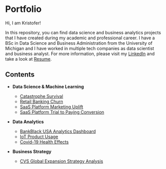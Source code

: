 # Portfolio
Hi, 
I am Kristofer!

In this repository, you can find data science and business analytics projects that I have created during my academic and professional career. I have a BSc in Data Science and Business Administration from the University of Michigan and I have worked in multiple tech companies as data scientist and business analyst. For more information, please visit my [LinkedIn](https://www.linkedin.com/in/kristofer-siimar-b87035173/) and take a look at [Resume](https://github.com/kristofersiimar/portfolio/blob/main/Resume.pdf). 

## Contents
* **Data Science & Machine Learning**
  * [Catastrophe Survival](https://github.com/kristofersiimar/portfolio/tree/main/Catastrophe%20Survival)
  * [Retail Banking Churn](https://github.com/kristofersiimar/portfolio/tree/main/Retail%20Banking%20Churn)
  * [SaaS Platform Marketing Uplift](https://github.com/kristofersiimar/portfolio/tree/main/SaaS%20Platform%20Marketing%20Uplift)
  * [SaaS Platform Trial to Paying Conversion](https://github.com/kristofersiimar/portfolio/tree/main/Saas%20Platform%20Trial%20to%20Paying%20Conversion)

* **Data Analytics**
  * [BankBlack USA Analytics Dashboard](https://drive.google.com/file/d/1Zd33VSrJsuoztNoN__ZB-WMHOse0q0dy/view?usp=sharing)
  * [IoT Product Usage](https://github.com/kristofersiimar/portfolio/tree/main/IoT%20Company%20Product%20Usage%20Analysis)
  * [Covid-19 Health Effects](https://github.com/kristofersiimar/portfolio/tree/main/Covid-19%20Health%20Effects)

* **Business Strategy**
  *  [CVS Global Expansion Strategy Analysis](https://github.com/kristofersiimar/portfolio/tree/main/CVS%20Global%20Expansion%20Strategy)
